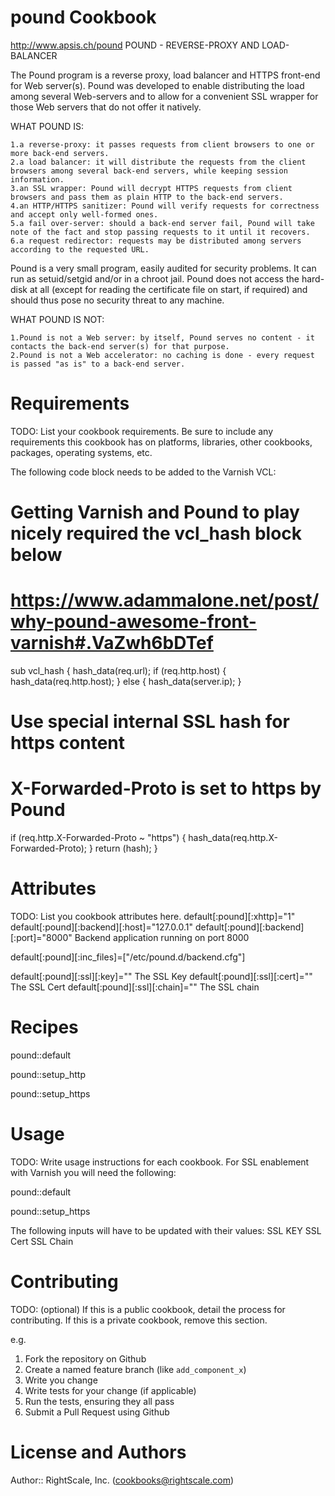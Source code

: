 pound Cookbook
==============
http://www.apsis.ch/pound
POUND - REVERSE-PROXY AND LOAD-BALANCER

The Pound program is a reverse proxy, load balancer and HTTPS front-end for Web server(s). 
Pound was developed to enable distributing the load among several Web-servers and to allow 
for a convenient SSL wrapper for those Web servers that do not offer it natively.

WHAT POUND IS:

    1.a reverse-proxy: it passes requests from client browsers to one or more back-end servers.
    2.a load balancer: it will distribute the requests from the client browsers among several back-end servers, while keeping session information.
    3.an SSL wrapper: Pound will decrypt HTTPS requests from client browsers and pass them as plain HTTP to the back-end servers.
    4.an HTTP/HTTPS sanitizer: Pound will verify requests for correctness and accept only well-formed ones.
    5.a fail over-server: should a back-end server fail, Pound will take note of the fact and stop passing requests to it until it recovers.
    6.a request redirector: requests may be distributed among servers according to the requested URL.

Pound is a very small program, easily audited for security problems. It can run as setuid/setgid and/or in a chroot jail. 
Pound does not access the hard-disk at all (except for reading the certificate file on start, if required) 
and should thus pose no security threat to any machine.

WHAT POUND IS NOT:

    1.Pound is not a Web server: by itself, Pound serves no content - it contacts the back-end server(s) for that purpose.
    2.Pound is not a Web accelerator: no caching is done - every request is passed "as is" to a back-end server.

Requirements
==============
TODO: List your cookbook requirements. Be sure to include any requirements this cookbook has on platforms, libraries, other cookbooks, packages, operating systems, etc.

The following code block needs to be added to the Varnish VCL:
# Getting Varnish and Pound to play nicely required the vcl_hash block below
# https://www.adammalone.net/post/why-pound-awesome-front-varnish#.VaZwh6bDTef
sub vcl_hash 
 {
 hash_data(req.url);
  if (req.http.host) {
    hash_data(req.http.host);
  } 
  else {
    hash_data(server.ip);
  }
  # Use special internal SSL hash for https content
  # X-Forwarded-Proto is set to https by Pound
  if (req.http.X-Forwarded-Proto ~ "https") {
    hash_data(req.http.X-Forwarded-Proto);
  }
  return (hash);
}

Attributes
==============
TODO: List you cookbook attributes here.
default[:pound][:xhttp]="1"
default[:pound][:backend][:host]="127.0.0.1"
default[:pound][:backend][:port]="8000"
Backend application running on port 8000

default[:pound][:inc_files]=["/etc/pound.d/backend.cfg"]

default[:pound][:ssl][:key]=""
The SSL Key
default[:pound][:ssl][:cert]=""
The SSL Cert
default[:pound][:ssl][:chain]=""
The SSL chain

Recipes
==============

pound::default

pound::setup_http

pound::setup_https


Usage
==============
TODO: Write usage instructions for each cookbook.
For SSL enablement with Varnish you will need the following:

pound::default

pound::setup_https

  The following inputs will have to be updated with their values:
  	SSL KEY
  	SSL Cert
  	SSL Chain
  	

Contributing
==============
TODO: (optional) If this is a public cookbook, detail the process for contributing. If this is a private cookbook, remove this section.

e.g.
1. Fork the repository on Github
2. Create a named feature branch (like `add_component_x`)
3. Write you change
4. Write tests for your change (if applicable)
5. Run the tests, ensuring they all pass
6. Submit a Pull Request using Github

License and Authors
==============
Author:: RightScale, Inc. (cookbooks@rightscale.com)
